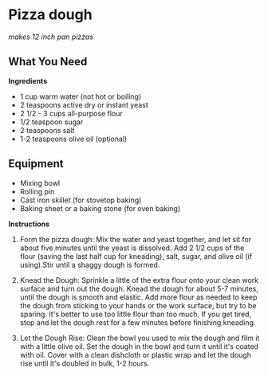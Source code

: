 Pizza dough
============

*makes 12 inch pan pizzas*
## What You Need  

**Ingredients**   
- 1 cup warm water (not hot or boiling)
- 2 teaspoons active dry or instant yeast
- 2 1/2 - 3 cups all-purpose flour
- 1/2 teaspoon sugar
- 2 teaspoons salt
- 1-2 teaspoons olive oil (optional)

## Equipment

- Mixing bowl
- Rolling pin
- Cast iron skillet (for stovetop baking)
- Baking sheet or a baking stone (for oven baking)

**Instructions**
1. Form the pizza dough: Mix the water and yeast together, and let sit for about five minutes until the yeast is 
dissolved. Add 2 1/2 cups of the flour (saving the last half cup for kneading), salt, sugar, and olive oil (if using).Stir 
until a shaggy dough is formed.

2. Knead the Dough: Sprinkle a little of the extra flour onto your clean work surface and turn out the dough. Knead the 
dough for about 5-7 minutes, until the dough is smooth and elastic. Add more flour as needed to keep the dough from 
sticking to your hands or the work surface, but try to be sparing. It's better to use too little flour than too much. 
If you get tired, stop and let the dough rest for a few minutes before finishing kneading.

3. Let the Dough Rise: Clean the bowl you used to mix the dough and film it with a little olive oil. Set the dough in 
the bowl and turn it until it's coated with oil. Cover with a clean dishcloth or plastic wrap and let the dough rise 
until it's doubled in bulk, 1-2 hours.
